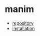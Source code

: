 # manim

- [repository](https://github.com/3b1b/manim)
- [installation](https://docs.manim.community/en/stable/installation/linux.html)
